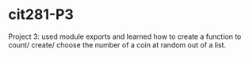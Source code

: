# cit281-P3
Project 3: used module exports and learned how to create a function to count/ create/ choose the number of a coin at random out of a list.
